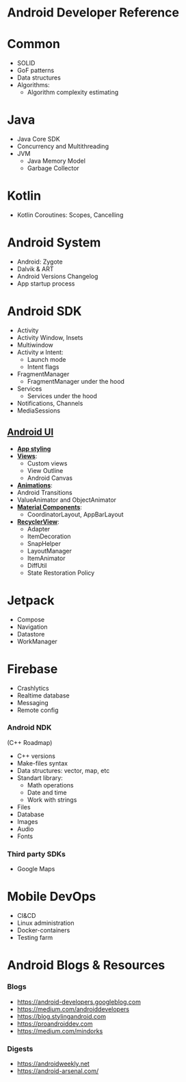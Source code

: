 # Android Developer Reference

# Common
- SOLID
- GoF patterns
- Data structures
- Algorithms:
  - Algorithm complexity estimating

# Java
- Java Core SDK
- Concurrency and Multithreading
- JVM
  - Java Memory Model
  - Garbage Collector

# Kotlin
- Kotlin Coroutines: Scopes, Cancelling

# Android System

- Android: Zygote
- Dalvik & ART
- Android Versions Changelog
- App startup process

# Android SDK
- Activity
 - Activity Window, Insets
 - Multiwindow 
- Activity и Intent:
  - Launch mode
  - Intent flags
- FragmentManager
  - FragmentManager under the hood
- Services
  - Services under the hood
- Notifications, Channels
- MediaSessions

## [Android UI](android_ui.md)
- [**App styling**](android_ui.md#app-styling)
- [**Views**](android_ui.md#views):
  - Custom views
  - View Outline
  - Android Canvas
- [**Animations**](android_ui.md#animations):
 - Android Transitions
  - ValueAnimator and ObjectAnimator
- [**Material Components**](android_ui.md#material-components):
  - CoordinatorLayout, AppBarLayout
- [**RecyclerView**](android_ui.md#recyclerview):
  - Adapter
  - ItemDecoration
  - SnapHelper
  - LayoutManager
  - ItemAnimator
  - DiffUtil
  - State Restoration Policy

#  Jetpack
- Compose
- Navigation
- Datastore
- WorkManager

#  Firebase
- Crashlytics
- Realtime database
- Messaging
- Remote config

### Android NDK
(С++ Roadmap)

- C++ versions
- Make-files syntax
- Data structures: vector, map, etc
- Standart library:
  - Math operations
  - Date and time
  - Work with strings
- Files
- Database
- Images
- Audio
- Fonts


### Third party SDKs
- Google Maps

# Mobile DevOps
- CI&CD
- Linux administration
- Docker-containers
- Testing farm

# Android Blogs & Resources

### Blogs

- https://android-developers.googleblog.com
- https://medium.com/androiddevelopers
- https://blog.stylingandroid.com
- https://proandroiddev.com
- https://medium.com/mindorks

### Digests
- https://androidweekly.net
- https://android-arsenal.com/
